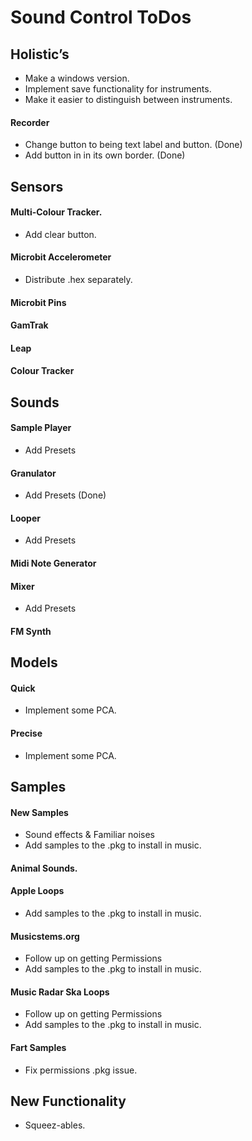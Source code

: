 # Sound Control ToDos

## Holistic’s
* Make a windows version.
* Implement save functionality for instruments.
* Make it easier to distinguish between instruments.

#### Recorder
* Change button to being text label and button. (Done)
* Add button in in its own border. (Done)

## Sensors
#### Multi-Colour Tracker.
* Add clear button.

#### Microbit Accelerometer
* Distribute .hex separately.

#### Microbit Pins

#### GamTrak

#### Leap

#### Colour Tracker


## Sounds
#### Sample Player
* Add Presets

#### Granulator
* Add Presets (Done)

#### Looper
* Add Presets

#### Midi Note Generator

#### Mixer
* Add Presets

#### FM Synth


## Models
#### Quick
* Implement some PCA.

#### Precise
* Implement some PCA.


## Samples
#### New Samples
* Sound effects & Familiar noises
* Add samples to the .pkg to install in music.

#### Animal Sounds.

#### Apple Loops
* Add samples to the .pkg to install in music.

#### Musicstems.org
* Follow up on getting Permissions
* Add samples to the .pkg to install in music.

#### Music Radar Ska Loops
* Follow up on getting Permissions
* Add samples to the .pkg to install in music.

#### Fart Samples
* Fix permissions .pkg issue.


## New Functionality
* Squeez-ables. 
